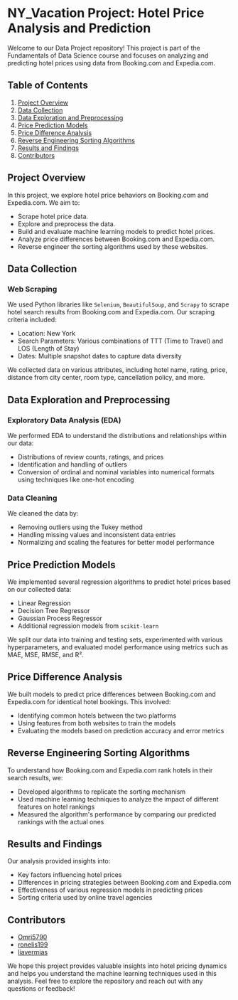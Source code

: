 
# NY_Vacation Project: Hotel Price Analysis and Prediction


Welcome to our Data Project repository! This project is part of the Fundamentals of Data Science course and focuses on analyzing and predicting hotel prices using data from Booking.com and Expedia.com.

## Table of Contents
1. [Project Overview](#project-overview)
2. [Data Collection](#data-collection)
3. [Data Exploration and Preprocessing](#data-exploration-and-preprocessing)
4. [Price Prediction Models](#price-prediction-models)
5. [Price Difference Analysis](#price-difference-analysis)
6. [Reverse Engineering Sorting Algorithms](#reverse-engineering-sorting-algorithms)
7. [Results and Findings](#results-and-findings)
8. [Contributors](#contributors)

## Project Overview
In this project, we explore hotel price behaviors on Booking.com and Expedia.com. We aim to:
- Scrape hotel price data.
- Explore and preprocess the data.
- Build and evaluate machine learning models to predict hotel prices.
- Analyze price differences between Booking.com and Expedia.com.
- Reverse engineer the sorting algorithms used by these websites.

## Data Collection
### Web Scraping
We used Python libraries like `Selenium`, `BeautifulSoup`, and `Scrapy` to scrape hotel search results from Booking.com and Expedia.com. Our scraping criteria included:
- Location: New York
- Search Parameters: Various combinations of TTT (Time to Travel) and LOS (Length of Stay)
- Dates: Multiple snapshot dates to capture data diversity

We collected data on various attributes, including hotel name, rating, price, distance from city center, room type, cancellation policy, and more. 

## Data Exploration and Preprocessing
### Exploratory Data Analysis (EDA)
We performed EDA to understand the distributions and relationships within our data:
- Distributions of review counts, ratings, and prices
- Identification and handling of outliers
- Conversion of ordinal and nominal variables into numerical formats using techniques like one-hot encoding

### Data Cleaning
We cleaned the data by:
- Removing outliers using the Tukey method
- Handling missing values and inconsistent data entries
- Normalizing and scaling the features for better model performance

## Price Prediction Models
We implemented several regression algorithms to predict hotel prices based on our collected data:
- Linear Regression
- Decision Tree Regressor
- Gaussian Process Regressor
- Additional regression models from `scikit-learn`

We split our data into training and testing sets, experimented with various hyperparameters, and evaluated model performance using metrics such as MAE, MSE, RMSE, and R².

## Price Difference Analysis
We built models to predict price differences between Booking.com and Expedia.com for identical hotel bookings. This involved:
- Identifying common hotels between the two platforms
- Using features from both websites to train the models
- Evaluating the models based on prediction accuracy and error metrics

## Reverse Engineering Sorting Algorithms
To understand how Booking.com and Expedia.com rank hotels in their search results, we:
- Developed algorithms to replicate the sorting mechanism
- Used machine learning techniques to analyze the impact of different features on hotel rankings
- Measured the algorithm's performance by comparing our predicted rankings with the actual ones

## Results and Findings
Our analysis provided insights into:
- Key factors influencing hotel prices
- Differences in pricing strategies between Booking.com and Expedia.com
- Effectiveness of various regression models in predicting prices
- Sorting criteria used by online travel agencies



## Contributors
- [Omri5790](https://github.com/Omri5790)
- [ronelis199](https://github.com/ronelis199)
- [liavermias](https://github.com/liavermias)


We hope this project provides valuable insights into hotel pricing dynamics and helps you understand the machine learning techniques used in this analysis. Feel free to explore the repository and reach out with any questions or feedback!



